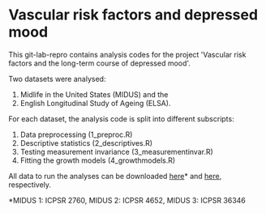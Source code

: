 # Vascular risk factors and depressed mood

This git-lab-repro contains analysis codes for the project 'Vascular risk factors and the long-term course of depressed mood'. 

Two datasets were analysed: 

1. Midlife in the United States (MIDUS) and the 
2. English Longitudinal Study of Ageing (ELSA). 

For each dataset, the analysis code is split into different subscripts:

1. Data preprocessing (1_preproc.R)
2. Descriptive statistics (2_descriptives.R)
3. Testing measurement invariance (3_measurementinvar.R)
4. Fitting the growth models (4_growthmodels.R)

All data to run the analyses can be downloaded [here](https://www.icpsr.umich.edu/icpsrweb/ICPSR/series/203)* and [here](https://beta.ukdataservice.ac.uk/datacatalogue/series/series?id=200011), respectively. 

*MIDUS 1: ICPSR 2760, MIDUS 2: ICPSR 4652, MIDUS 3: ICPSR 36346
